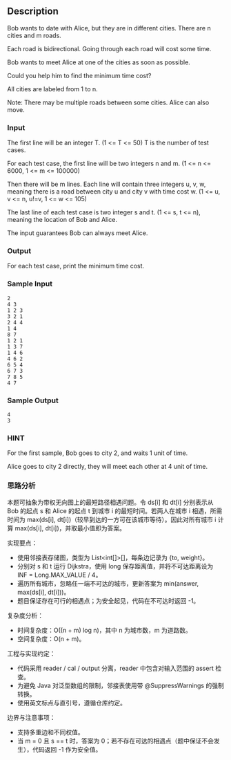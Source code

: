 ## Description

Bob wants to date with Alice, but they are in different cities. There are n cities and m roads.

Each road is bidirectional. Going through each road will cost some time.

Bob wants to meet Alice at one of the cities as soon as possible.

Could you help him to find the minimum time cost?

All cities are labeled from 1 to n.

Note: There may be multiple roads between some cities. Alice can also move.

### Input

The first line will be an integer T. (1 <= T <= 50) T is the number of test cases.

For each test case, the first line will be two integers n and m. (1 <= n <= 6000, 1 <= m <= 100000)

Then there will be m lines. Each line will contain three integers u, v, w, meaning there is a road between city u and city v with time cost w.  (1 <= u, v <= n, u!=v, 1 <= w <= 105)

The last line of each test case is two integer s and t. (1 <= s, t <= n), meaning the location of Bob and Alice.

The input guarantees Bob can always meet Alice.

### Output

For each test case, print the minimum time cost.

### Sample Input

```log
2
4 3
1 2 3
3 2 1
2 4 4
1 4
8 7
1 2 1
1 3 7
1 4 6
4 6 2
6 5 4
6 7 3
7 8 5
4 7
```

### Sample Output

```log
4
3
```

### HINT

For the first sample, Bob goes to city 2, and waits 1 unit of time.

Alice goes to city 2 directly, they will meet each other at 4 unit of time.

### 思路分析

本题可抽象为带权无向图上的最短路径相遇问题。令 ds[i] 和 dt[i] 分别表示从 Bob 的起点 s 和 Alice 的起点 t 到城市 i 的最短时间。若两人在城市 i 相遇，所需时间为 max(ds[i], dt[i])（较早到达的一方可在该城市等待）。因此对所有城市 i 计算 max(ds[i], dt[i])，并取最小值即为答案。

实现要点：

- 使用邻接表存储图，类型为 List<int[]>[]，每条边记录为 {to, weight}。
- 分别对 s 和 t 运行 Dijkstra，使用 long 保存距离值，并将不可达距离设为 INF = Long.MAX_VALUE / 4。
- 遍历所有城市，忽略任一端不可达的城市，更新答案为 min(answer, max(ds[i], dt[i]))。
- 题目保证存在可行的相遇点；为安全起见，代码在不可达时返回 -1。

复杂度分析：

- 时间复杂度：O((n + m) log n)，其中 n 为城市数，m 为道路数。
- 空间复杂度：O(n + m)。

工程与实现约定：

- 代码采用 reader / cal / output 分离，reader 中包含对输入范围的 assert 检查。
- 为避免 Java 对泛型数组的限制，邻接表使用带 @SuppressWarnings 的强制转换。
- 使用英文标点与直引号，遵循仓库约定。

边界与注意事项：

- 支持多重边和不同权值。
- 当 m = 0 且 s == t 时，答案为 0；若不存在可达的相遇点（题中保证不会发生），代码返回 -1 作为安全值。
